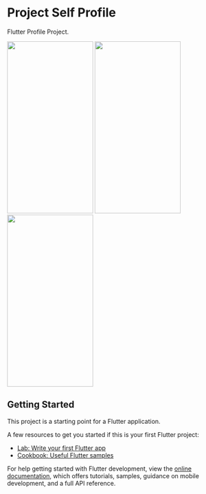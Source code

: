 # Project Self Profile

Flutter Profile Project.
<div style="flex justify-between">
<img src="https://github.com/user-attachments/assets/4ddd9edf-d1c2-4e52-bf26-ae1f944663d7" data-canonical-src="https://github.com/user-attachments/assets/4ddd9edf-d1c2-4e52-bf26-ae1f944663d7" width="200" height="400"/>
<img src="https://github.com/user-attachments/assets/05af0a4a-e009-4dba-b820-414e1e009bc6" data-canonical-src="https://github.com/user-attachments/assets/05af0a4a-e009-4dba-b820-414e1e009bc6
" width="200" height="400"/>
<img src="https://github.com/user-attachments/assets/75b03af6-2414-4ed4-8fd2-6699ce67b2ba" data-canonical-src="https://github.com/user-attachments/assets/75b03af6-2414-4ed4-8fd2-6699ce67b2ba" width="200" height="400"/>
</div>

## Getting Started

This project is a starting point for a Flutter application.

A few resources to get you started if this is your first Flutter project:

- [Lab: Write your first Flutter app](https://docs.flutter.dev/get-started/codelab)
- [Cookbook: Useful Flutter samples](https://docs.flutter.dev/cookbook)

For help getting started with Flutter development, view the
[online documentation](https://docs.flutter.dev/), which offers tutorials,
samples, guidance on mobile development, and a full API reference.
